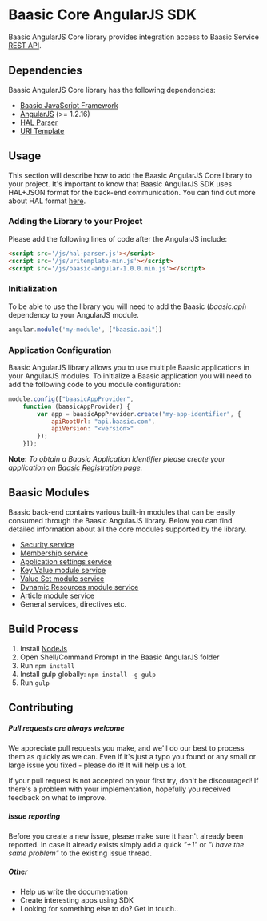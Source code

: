 # Baasic Core AngularJS SDK

Baasic AngularJS Core library provides integration access to Baasic Service [REST API](https://api.baasic.com/vX).

## Dependencies

Baasic AngularJS Core library has the following dependencies:

* [Baasic JavaScript Framework](../../../baasic-sdk-javascript)
* [AngularJS](http://www.angularjs.org/) (>= 1.2.16)
* [HAL Parser](../../../angular-hal)
* [URI Template](../../../uritemplate-js)

## Usage

This section will describe how to add the Baasic AngularJS Core library to your project. It's important to know that Baasic AngularJS SDK uses HAL+JSON format for the back-end communication. You can find out more about HAL format [here](http://stateless.co/hal_specification.html).

### Adding the Library to your Project

Please add the following lines of code after the AngularJS include:

```html
<script src='/js/hal-parser.js'></script>
<script src='/js/uritemplate-min.js'></script>
<script src='/js/baasic-angular-1.0.0.min.js'></script>
```

### Initialization

To be able to use the library you will need to add the Baasic (_baasic.api_) dependency to your AngularJS module.

```javascript
angular.module('my-module', ["baasic.api"])
```

### Application Configuration

Baasic AngularJS library allows you to use multiple Baasic applications in your AngularJS modules. To initialize a Baasic application you will need to add the following code to you module configuration:

```javascript
module.config(["baasicAppProvider",
    function (baasicAppProvider) {
        var app = baasicAppProvider.create("my-app-identifier", {
            apiRootUrl: "api.baasic.com",
            apiVersion: "<version>"
        });
    }]);
```

**Note:** _To obtain a Baasic Application Identifier please create your application on [Baasic Registration](https://dashboard.baasic.com/register/) page._

## Baasic Modules

Baasic back-end contains various built-in modules that can be easily consumed through the Baasic AngularJS library. Below you can find detailed information about all the core modules supported by the library.

* [Security service](../../../baasic-sdk-angularjs-security)
* [Membership service](../../../baasic-sdk-angularjs-membership)
* [Application settings service](../../../baasic-sdk-angularjs-app-settings)
* [Key Value module service](../../../baasic-sdk-angularjs-key-value)
* [Value Set module service](../../../baasic-sdk-angularjs-value-set)
* [Dynamic Resources module service](../../../baasic-sdk-angularjs-dynamic-resource)
* [Article module service](../../../baasic-sdk-angularjs-articles)
* General services, directives etc.

## Build Process

1. Install [NodeJs](http://nodejs.org/download/)
2. Open Shell/Command Prompt in the Baasic AngularJS folder
3. Run `npm install`
4. Install gulp globally: `npm install -g gulp`
5. Run `gulp`

## Contributing

##### Pull requests are always welcome

We appreciate pull requests you make, and we'll do our best to process them as quickly as we can. Even if it's just a typo you found or any small or large issue you fixed - please do it! It will help us a lot.

If your pull request is not accepted on your first try, don't be discouraged! If there's a problem with your implementation, hopefully you received feedback on what to improve.

##### Issue reporting

Before you create a new issue, please make sure it hasn't already been reported. In case it already exists simply add a quick _"+1"_ or _"I have the same problem"_ to the existing issue thread.

##### Other

* Help us write the documentation
* Create interesting apps using SDK
* Looking for something else to do? Get in touch..

